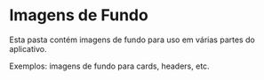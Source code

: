 # Imagens de Fundo

Esta pasta contém imagens de fundo para uso em várias partes do aplicativo.

Exemplos: imagens de fundo para cards, headers, etc.
